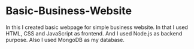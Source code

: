 # Basic-Business-Website
In this I created basic webpage for simple business website. In that I used HTML, CSS and JavaScript as frontend. And I used Node.js as backend purpose. Also I used MongoDB as my database.
